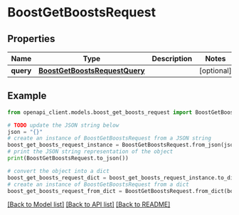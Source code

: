 # BoostGetBoostsRequest


## Properties

Name | Type | Description | Notes
------------ | ------------- | ------------- | -------------
**query** | [**BoostGetBoostsRequestQuery**](BoostGetBoostsRequestQuery.md) |  | [optional] 

## Example

```python
from openapi_client.models.boost_get_boosts_request import BoostGetBoostsRequest

# TODO update the JSON string below
json = "{}"
# create an instance of BoostGetBoostsRequest from a JSON string
boost_get_boosts_request_instance = BoostGetBoostsRequest.from_json(json)
# print the JSON string representation of the object
print(BoostGetBoostsRequest.to_json())

# convert the object into a dict
boost_get_boosts_request_dict = boost_get_boosts_request_instance.to_dict()
# create an instance of BoostGetBoostsRequest from a dict
boost_get_boosts_request_from_dict = BoostGetBoostsRequest.from_dict(boost_get_boosts_request_dict)
```
[[Back to Model list]](../README.md#documentation-for-models) [[Back to API list]](../README.md#documentation-for-api-endpoints) [[Back to README]](../README.md)


